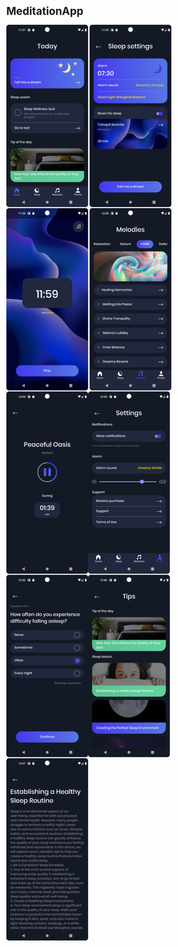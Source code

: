 # MeditationApp

<img src="MeditationAppScreenshots/Screenshot_1.png" alt="Alt Text" width="216" height="480"> <img src="MeditationAppScreenshots/Screenshot_2.png" alt="Alt Text" width="216" height="480"> <img src="MeditationAppScreenshots/Screenshot_3.png" alt="Alt Text" width="216" height="480"> 
<img src="MeditationAppScreenshots/Screenshot_4.png" alt="Alt Text" width="216" height="480"><img src="MeditationAppScreenshots/Screenshot_5.png" alt="Alt Text" width="216" height="480"><img src="MeditationAppScreenshots/Screenshot_6.png" alt="Alt Text" width="216" height="480">
<img src="MeditationAppScreenshots/Screenshot_7.png" alt="Alt Text" width="216" height="480"><img src="MeditationAppScreenshots/Screenshot_8.png" alt="Alt Text" width="216" height="480"><img src="MeditationAppScreenshots/Screenshot_9.png" alt="Alt Text" width="216" height="480">
